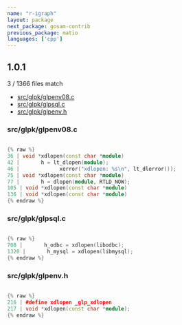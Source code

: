 ```yaml
---
name: "r-igraph"
layout: package
next_package: gosam-contrib
previous_package: matio
languages: ['cpp']
---
```

## 1.0.1
3 / 1366 files match

 - [src/glpk/glpenv08.c](#srcglpkglpenv08c)
 - [src/glpk/glpsql.c](#srcglpkglpsqlc)
 - [src/glpk/glpenv.h](#srcglpkglpenvh)

### src/glpk/glpenv08.c

```cpp

{% raw %}
36 | void *xdlopen(const char *module)
42 |       h = lt_dlopen(module);
46 |             xerror("xdlopen: %s\n", lt_dlerror());
75 | void *xdlopen(const char *module)
77 |       h = dlopen(module, RTLD_NOW);
105 | void *xdlopen(const char *module)
136 | void *xdlopen(const char *module)
{% endraw %}

```
### src/glpk/glpsql.c

```cpp

{% raw %}
708 |       h_odbc = xdlopen(libodbc);
1320 |       h_mysql = xdlopen(libmysql);
{% endraw %}

```
### src/glpk/glpenv.h

```cpp

{% raw %}
216 | #define xdlopen _glp_xdlopen
217 | void *xdlopen(const char *module);
{% endraw %}

```